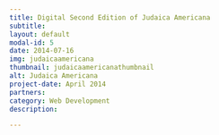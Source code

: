 ```yaml
---
title: Digital Second Edition of Judaica Americana 
subtitle: 
layout: default
modal-id: 5
date: 2014-07-16
img: judaicaamericana
thumbnail: judaicaamericanathumbnail
alt: Judaica Americana
project-date: April 2014
partners: 
category: Web Development
description: 

---
```

